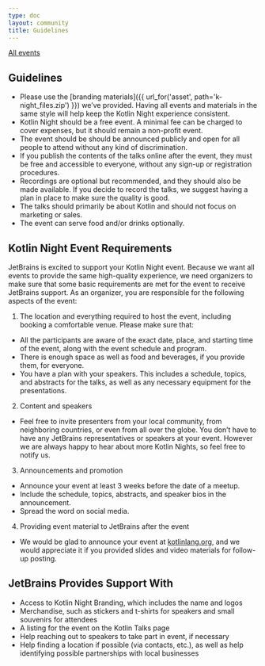 ```yaml
---
type: doc
layout: community
title: Guidelines
---
```


[All events](/community/events.html)

## Guidelines

* Please use the [branding materials]({{ url_for('asset', path='k-night_files.zip') }}) we’ve provided. Having all events and materials in the same style will help keep the Kotlin Night experience consistent.
* Kotlin Night should be a free event. A minimal fee can be charged to cover expenses, but it should remain a non-profit event.
* The event should be should be announced publicly and open for all people to attend without any kind of discrimination.
* If you publish the contents of the talks online after the event, they must be free and accessible to everyone, without any sign-up or registration procedures.
* Recordings are optional but recommended, and they should also be made available. If you decide to record the talks, we suggest having a plan in place to make sure the quality is good.
* The talks should primarily be about Kotlin and should not focus on marketing or sales.
* The event can serve food and/or drinks optionally.


## Kotlin Night Event Requirements
JetBrains is excited to support your Kotlin Night event. Because we want all events to provide the same high-quality experience, we need organizers to make sure that some basic requirements are met for the event to receive JetBrains support. As an organizer, you are responsible for the following aspects of the event:  

1. The location and everything required to host the event, including booking a comfortable venue. Please make sure that:
  * All the participants are aware of the exact date, place, and starting time of the event, along with the event
 schedule and program. 
  * There is enough space as well as food and beverages, if you provide them, for everyone.
  * You have a plan with your speakers. This includes a schedule, topics, and abstracts for the talks, as well as any
 necessary equipment for the presentations.
2. Content and speakers
  * Feel free to invite presenters from your local community, from neighboring countries, or even from all over the
  globe. You don’t have to have any JetBrains representatives or speakers at your event. However we are always happy to hear about more Kotlin Nights, so feel free to notify us.
3. Announcements and promotion
  * Announce your event at least 3 weeks before the date of a meetup.
  * Include the schedule, topics, abstracts, and speaker bios in the announcement.
  * Spread the word on social media.
4. Providing event material to JetBrains after the event
  * We would be glad to announce your event at  [kotlinlang.org](/community/talks.html), and we would appreciate it if you provided slides and video materials for follow-up posting.

## JetBrains Provides Support With

* Access to Kotlin Night Branding, which includes the name and logos
* Merchandise, such as stickers and t-shirts for speakers and small souvenirs for attendees
* A listing for the event on the Kotlin Talks page
* Help reaching out to speakers to take part in event, if necessary
* Help finding a location if possible (via contacts, etc.), as well as help identifying possible partnerships with
 local businesses

